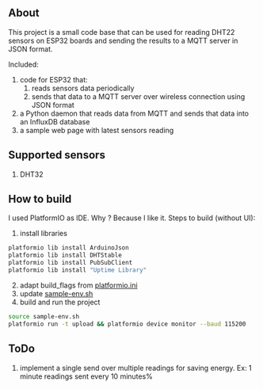 ## About
This project is a small code base that can be used for reading DHT22 sensors on ESP32 boards and sending the results to a MQTT server in JSON format.

Included:
1. code for ESP32 that:
   1. reads sensors data periodically
   1. sends that data to a MQTT server over wireless connection using JSON format
1. a Python daemon that reads data from MQTT and sends that data into an InfluxDB database
1. a sample web page with latest sensors reading

## Supported sensors
1. DHT32

## How to build
I used PlatformIO as IDE. Why ? Because I like it. Steps to build (without UI):
1. install libraries
```bash
platformio lib install ArduinoJson
platformio lib install DHTStable
platformio lib install PubSubClient
platformio lib install "Uptime Library"
```
2. adapt build_flags from [platformio.ini](https://github.com/iot-esp32/with-dht22/blob/main/platformio.ini)
3. update [sample-env.sh](https://github.com/iot-esp32/with-dht22/blob/main/sample-env.sh)
4. build and run the project
```bash
source sample-env.sh
platformio run -t upload && platformio device monitor --baud 115200
```

## ToDo
1. implement a single send over multiple readings for saving energy. Ex: 1 minute readings sent every 10 minutes%

